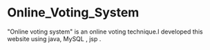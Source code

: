# Online_Voting_System
"Online voting system" is an online voting technique.I developed this website using java, MySQL , jsp .
